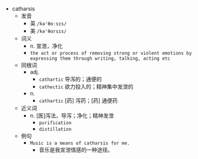 - catharsis
  - 发音
    - 英 `/kə'θɑːsɪs/`
    - 美 `/kə'θɑrsɪs/`
  - 词义
    - n. 宣泄，净化
    - `the act or process of removing strong or violent emotions by expressing them through writing, talking, acting etc`
  - 同根词
    - adj.
      - `cathartic` 导泻的；通便的
      - `cathectic` 欲力投入的；精神集中发泄的
    - n.
      - `cathartic` [药] 泻药；[药] 通便药
  - 近义词
    - n. [医]泻法，导泻；净化；精神发泄
      - `purification`
      - `distillation`
  - 例句
    - `Music is a means of catharsis for me.`
      - 音乐是我宣泄情感的一种途径。

